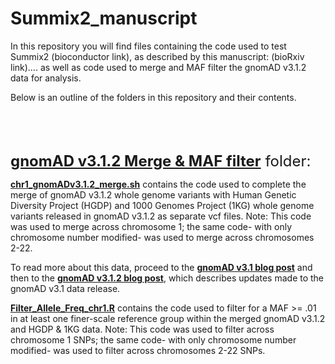 
<!-- README.md is generated from README.Rmd. Please edit that file -->

# Summix2_manuscript

<!-- badges: start -->
<!-- badges: end -->

In this repository you will find files containing the code used to test
Summix2 (bioconductor link), as described by this manuscript: (bioRxiv
link)…. as well as code used to merge and MAF filter the gnomAD v3.1.2
data for analysis.

Below is an outline of the folders in this repository and their
contents.

<br> <br> <br>

<font size="5">[**gnomAD v3.1.2 Merge & MAF
filter**](https://github.com/hendriau/Summix2_manuscript/tree/main/gnomAD%20v3.1.2%20Merge%20%26%20MAF%20filter)
folder: </font>

[**chr1_gnomADv3.1.2_merge.sh**](https://github.com/hendriau/Summix2_manuscript/blob/main/gnomAD%20v3.1.2%20Merge%20%26%20MAF%20filter/chr1_gnomADv3.1.2_merge.sh)
contains the code used to complete the merge of gnomAD v3.1.2 whole
genome variants with Human Genetic Diversity Project (HGDP) and 1000
Genomes Project (1KG) whole genome variants released in gnomAD v3.1.2 as
separate vcf files. Note: This code was used to merge across chromosome
1; the same code- with only chromosome number modified- was used to
merge across chromosomes 2-22.

To read more about this data, proceed to the [**gnomAD v3.1 blog
post**](https://gnomad.broadinstitute.org/news/2020-10-gnomad-v3-1-new-content-methods-annotations-and-data-availability/)
and then to the [**gnomAD v3.1.2 blog
post**](https://gnomad.broadinstitute.org/news/2021-10-gnomad-v3-1-2-minor-release/),
which describes updates made to the gnomAD v3.1 data release.

[**Filter_Allele_Freq_chr1.R**](https://github.com/hendriau/Summix2_manuscript/blob/main/gnomAD%20v3.1.2%20Merge%20%26%20MAF%20filter/Filter_Allele_Freq_chr1.R)
contains the code used to filter for a MAF \>= .01 in at least one
finer-scale reference group within the merged gnomAD v3.1.2 and HGDP &
1KG data. Note: This code was used to filter across chromosome 1 SNPs;
the same code- with only chromosome number modified- was used to filter
across chromosomes 2-22 SNPs.
